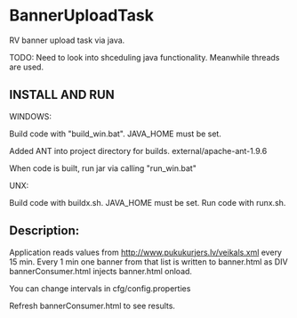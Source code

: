 # BannerUploadTask
RV banner upload task via java.

TODO: Need to look into shceduling java functionality. 
Meanwhile threads are used. 

INSTALL AND RUN
------------------
WINDOWS:

Build code with "build_win.bat". 
JAVA_HOME must be set. 

Added ANT into project directory for builds. external/apache-ant-1.9.6  

When code is built, run jar via  calling "run_win.bat"


UNX:

Build code with buildx.sh. JAVA_HOME must be set. 
Run code with runx.sh.


Description:
-------------------
Application reads values from http://www.pukukurjers.lv/veikals.xml every 15 min.
Every 1 min one banner from that list is written to banner.html as DIV
bannerConsumer.html injects banner.html onload.

You can change intervals in cfg/config.properties 


Refresh bannerConsumer.html to see results.

